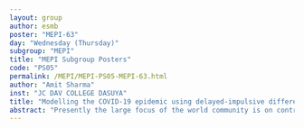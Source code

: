 ```yaml
---
layout: group
author: esmb
poster: "MEPI-63"
day: "Wednesday (Thursday)"
subgroup: "MEPI"
title: "MEPI Subgroup Posters"
code: "PS05"
permalink: /MEPI/MEPI-PS05-MEPI-63.html
author: "Amit Sharma"
inst: "JC DAV COLLEGE DASUYA"
title: "Modelling the COVID-19 epidemic using delayed-impulsive differential equations"
abstract: "Presently the large focus of the world community is on controlling the spread of COVID-19 infection. As of 30 March 2021, the COVID -19 infection has already accounted 121 million people and 2.9 million deaths worldwide. Many vaccines are now been approved for the prevention of COVID-19. Particularly in India as per government data available on 30 March 2021 more than 60 million people have been vaccinated. Forecasting is important for the alleviation of potentially fatal impacts of infectious diseases. In a pandemic, pronouncements are given in short supply of data in uncertain conditions. Also, this is not possible to know when the next pandemic will occur; however, mathematical modeling has the potential to increase the efficacy when a pandemic occurs. We analyze the Susceptible-Exposed-Infected-Vaccinated-Recovered (SEIVR) epidemic mathematical model of COVID-19. Our model includes two important aspects of COVID-19 infection: delayed start and effect of impulsive vaccination. The model has been analyzed theoretically and numerically both. We found that the COVID-19 infection-free periodic solution is globally asymptotically stable. Numerical simulations further show that impulsive vaccination with the vaccine of high efficacy will have the potential to reduce the spread of COVID-19 infection."
---
```

